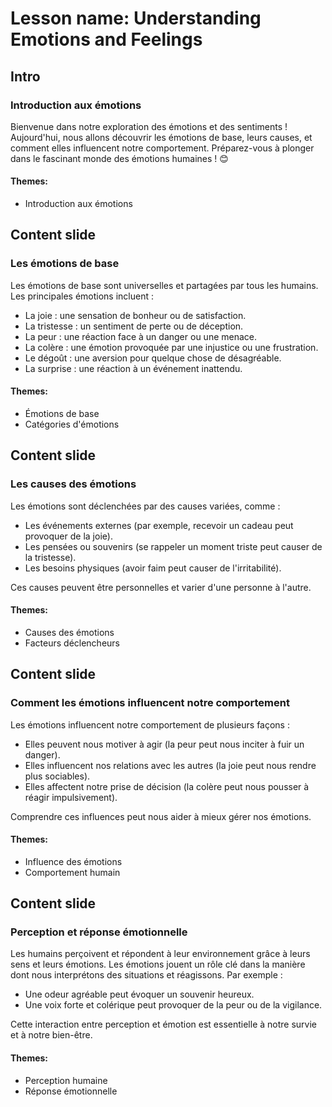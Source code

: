 # Lesson name: Understanding Emotions and Feelings

## Intro

### Introduction aux émotions

Bienvenue dans notre exploration des émotions et des sentiments ! Aujourd'hui, nous allons découvrir les émotions de base, leurs causes, et comment elles influencent notre comportement. Préparez-vous à plonger dans le fascinant monde des émotions humaines ! 😊

#### **Themes:**
- Introduction aux émotions

## Content slide

### Les émotions de base

Les émotions de base sont universelles et partagées par tous les humains. Les principales émotions incluent :

- La joie : une sensation de bonheur ou de satisfaction.
- La tristesse : un sentiment de perte ou de déception.
- La peur : une réaction face à un danger ou une menace.
- La colère : une émotion provoquée par une injustice ou une frustration.
- Le dégoût : une aversion pour quelque chose de désagréable.
- La surprise : une réaction à un événement inattendu.

#### **Themes:**
- Émotions de base
- Catégories d'émotions

## Content slide

### Les causes des émotions

Les émotions sont déclenchées par des causes variées, comme :

- Les événements externes (par exemple, recevoir un cadeau peut provoquer de la joie).
- Les pensées ou souvenirs (se rappeler un moment triste peut causer de la tristesse).
- Les besoins physiques (avoir faim peut causer de l'irritabilité).

Ces causes peuvent être personnelles et varier d'une personne à l'autre.

#### **Themes:**
- Causes des émotions
- Facteurs déclencheurs

## Content slide

### Comment les émotions influencent notre comportement

Les émotions influencent notre comportement de plusieurs façons :

- Elles peuvent nous motiver à agir (la peur peut nous inciter à fuir un danger).
- Elles influencent nos relations avec les autres (la joie peut nous rendre plus sociables).
- Elles affectent notre prise de décision (la colère peut nous pousser à réagir impulsivement).

Comprendre ces influences peut nous aider à mieux gérer nos émotions.

#### **Themes:**
- Influence des émotions
- Comportement humain

## Content slide

### Perception et réponse émotionnelle

Les humains perçoivent et répondent à leur environnement grâce à leurs sens et leurs émotions. Les émotions jouent un rôle clé dans la manière dont nous interprétons des situations et réagissons. Par exemple :

- Une odeur agréable peut évoquer un souvenir heureux.
- Une voix forte et colérique peut provoquer de la peur ou de la vigilance.

Cette interaction entre perception et émotion est essentielle à notre survie et à notre bien-être.

#### **Themes:**
- Perception humaine
- Réponse émotionnelle
